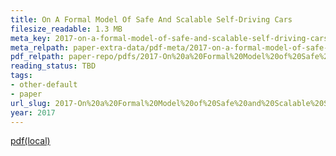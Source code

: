 ```yaml
---
title: On A Formal Model Of Safe And Scalable Self-Driving Cars
filesize_readable: 1.3 MB
meta_key: 2017-on-a-formal-model-of-safe-and-scalable-self-driving-cars
meta_relpath: paper-extra-data/pdf-meta/2017-on-a-formal-model-of-safe-and-scalable-self-driving-cars.yaml
pdf_relpath: paper-repo/pdfs/2017-On%20a%20Formal%20Model%20of%20Safe%20and%20Scalable%20Self-driving%20Cars.pdf
reading_status: TBD
tags:
- other-default
- paper
url_slug: 2017-On%20a%20Formal%20Model%20of%20Safe%20and%20Scalable%20Self-driving%20Cars
year: 2017
---
```


[pdf(local)](../../paper-repo/pdfs/2017-On%20a%20Formal%20Model%20of%20Safe%20and%20Scalable%20Self-driving%20Cars.pdf)
